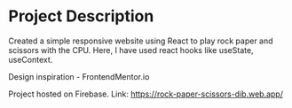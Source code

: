 # Project Description

Created a simple responsive website using React to play rock paper and scissors with the CPU. Here, I have used react hooks like useState, useContext.

Design inspiration - FrontendMentor.io

Project hosted on Firebase. Link: https://rock-paper-scissors-dib.web.app/

